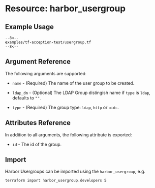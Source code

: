 # Resource: harbor_usergroup

## Example Usage

```hcl
--8<--
examples/tf-acception-test/usergroup.tf
--8<--
```


## Argument Reference

The following arguments are supported:

* `name` - (Required) The name of the user group to be created.

* `ldap_dn` - (Optional) The LDAP Group distingish name if `type` is `ldap`, defaults to `""`.

* `type` - (Required) The group type: `ldap`, `http` or `oidc`.

## Attributes Reference

In addition to all arguments, the following attribute is exported:

* `id` - The id of the group.

## Import

Harbor Usergroups can be imported using the `harbor_usergroup`, e.g.

```sh
terraform import harbor_usergroup.developers 5
```
